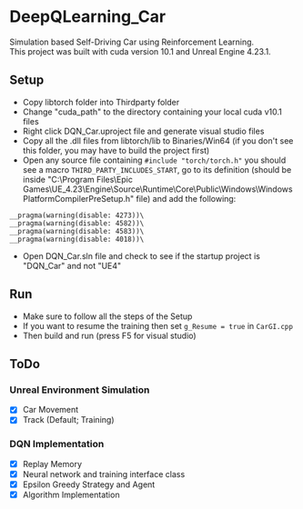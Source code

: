 # DeepQLearning_Car
Simulation based Self-Driving Car using Reinforcement Learning.\
This project was built with cuda version 10.1 and Unreal Engine 4.23.1.

## Setup
* Copy libtorch folder into Thirdparty folder
* Change "cuda_path" to the directory containing your local cuda v10.1 files
* Right click DQN_Car.uproject file and generate visual studio files 
* Copy all the .dll files from libtorch/lib to Binaries/Win64 (if you don't see this folder, you may have to build the project first)
* Open any source file containing ```#include "torch/torch.h"``` you should see a macro ```THIRD_PARTY_INCLUDES_START```, go to its definition (should be inside "C:\Program Files\Epic Games\UE_4.23\Engine\Source\Runtime\Core\Public\Windows\WindowsPlatformCompilerPreSetup.h" file) and add the following:
``` 
__pragma(warning(disable: 4273))\
__pragma(warning(disable: 4582))\
__pragma(warning(disable: 4583))\
__pragma(warning(disable: 4018))\
```
* Open DQN_Car.sln file and check to see if the startup project is "DQN_Car" and not "UE4"

## Run
* Make sure to follow all the steps of the Setup
* If you want to resume the training then set ```g_Resume = true``` in ```CarGI.cpp```
* Then build and run (press F5 for visual studio)

## ToDo
### Unreal Environment Simulation
- [x] Car Movement
- [x] Track (Default; Training)

### DQN Implementation
- [x] Replay Memory
- [x] Neural network and training interface class
- [x] Epsilon Greedy Strategy and Agent
- [x] Algorithm Implementation
